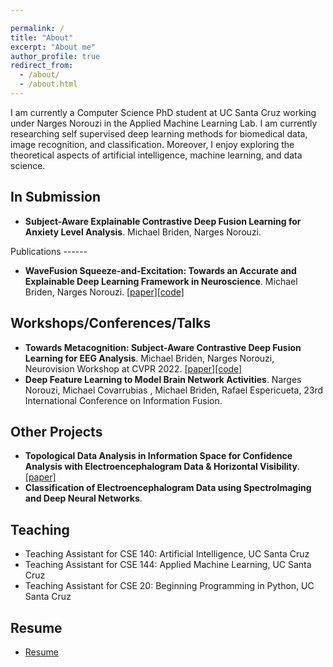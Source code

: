 ```yaml
---

permalink: /
title: "About"
excerpt: "About me"
author_profile: true
redirect_from:
  - /about/
  - /about.html
---
```


I am currently a Computer Science PhD student at UC Santa Cruz working under Narges Norouzi in the Applied Machine Learning Lab. I am currently researching self supervised deep learning methods for biomedical data, image recognition, and classification. Moreover, I enjoy exploring the theoretical aspects of artificial intelligence, machine learning, and data science.

In Submission
------
<ul>
  <li><strong> Subject-Aware Explainable Contrastive Deep Fusion Learning for Anxiety Level Analysis</strong>. Michael Briden, Narges Norouzi.</li>
</ul>
Publications
------

<ul>
  <li><strong> WaveFusion Squeeze-and-Excitation: Towards an Accurate and Explainable Deep Learning Framework in Neuroscience</strong>. Michael Briden, Narges Norouzi.  <a href="https://ieeexplore.ieee.org/document/9630605">[paper]</a><a href="https://github.com/bridenmj/WaveFusion">[code]</a></li>
</ul>


Workshops/Conferences/Talks
------

<ul>
  <li><strong> Towards Metacognition: Subject-Aware Contrastive Deep Fusion Learning for EEG Analysis</strong>. Michael Briden, Narges Norouzi, Neurovision Workshop at CVPR 2022. <a href="https://drive.google.com/file/d/1Nea9FWOAzDYEan3KPcKEUsy5JReY8eeR/view">[paper]</a><a href="https://github.com/bridenmj/Metacognition">[code]</a></li>

  <li><strong> Deep Feature Learning to Model Brain Network Activities</strong>. Narges Norouzi, Michael Covarrubias , Michael Briden, Rafael Espericueta, 23rd International Conference on Information Fusion. </li>
</ul>

Other Projects
------
<ul>
  <li><strong> Topological Data Analysis in Information Space for Confidence Analysis with Electroencephalogram Data & Horizontal Visibility</strong>. <a href="https://drive.google.com/file/d/1TAN4PMkaPSTuHHLptumIPsRISFc-1Pan/view?usp=sharing">[paper]</a></li>

  <li><strong> Classification of Electroencephalogram Data using
SpectroImaging and Deep Neural Networks</strong>.</li>
</ul>

Teaching
------

<ul>
<li>Teaching Assistant for CSE 140: Artificial Intelligence, UC Santa Cruz</li>
<li>Teaching Assistant for CSE 144: Applied Machine Learning, UC Santa Cruz</li>
<li>Teaching Assistant for CSE 20: Beginning Programming in Python, UC Santa Cruz</li>
</ul>

Resume
------

<ul>
<li><a href="https://bridenmj.github.io/_pages/Mbriden_Resume.pdf" target="_blank">Resume</a></li>
</ul>
